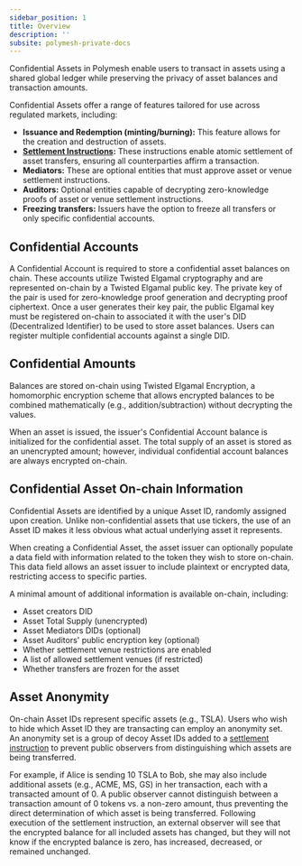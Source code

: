 ```yaml
---
sidebar_position: 1
title: Overview
description: ''
subsite: polymesh-private-docs
---
```


Confidential Assets in Polymesh enable users to transact in assets using a shared global ledger while preserving the privacy of asset balances and transaction amounts.

Confidential Assets offer a range of features tailored for use across regulated markets, including:

- **Issuance and Redemption (minting/burning):** This feature allows for the creation and destruction of assets.
- **[Settlement Instructions](./settlement.md):** These instructions enable atomic settlement of asset transfers, ensuring all counterparties affirm a transaction.
- **Mediators:** These are optional entities that must approve asset or venue settlement instructions.
- **Auditors:** Optional entities capable of decrypting zero-knowledge proofs of asset or venue settlement instructions.
- **Freezing transfers:** Issuers have the option to freeze all transfers or only specific confidential accounts.

## Confidential Accounts

A Confidential Account is required to store a confidential asset balances on chain. These accounts utilize Twisted Elgamal cryptography and are represented on-chain by a Twisted Elgamal public key. The private key of the pair is used for zero-knowledge proof generation and decrypting proof ciphertext. Once a user generates their key pair, the public Elgamal key must be registered on-chain to associated it with the user's DID (Decentralized Identifier) to be used to store asset balances. Users can register multiple confidential accounts against a single DID.

## Confidential Amounts

Balances are stored on-chain using Twisted Elgamal Encryption, a homomorphic encryption scheme that allows encrypted balances to be combined mathematically (e.g., addition/subtraction) without decrypting the values.

When an asset is issued, the issuer's Confidential Account balance is initialized for the confidential asset. The total supply of an asset is stored as an unencrypted amount; however, individual confidential account balances are always encrypted on-chain.

## Confidential Asset On-chain Information

Confidential Assets are identified by a unique Asset ID, randomly assigned upon creation. Unlike non-confidential assets that use tickers, the use of an Asset ID makes it less obvious what actual underlying asset it represents.

When creating a Confidential Asset, the asset issuer can optionally populate a data field with information related to the token they wish to store on-chain. This data field allows an asset issuer to include plaintext or encrypted data, restricting access to specific parties.

A minimal amount of additional information is available on-chain, including:

- Asset creators DID
- Asset Total Supply (unencrypted)
- Asset Mediators DIDs (optional)
- Asset Auditors' public encryption key (optional)
- Whether settlement venue restrictions are enabled
- A list of allowed settlement venues (if restricted)
- Whether transfers are frozen for the asset

## Asset Anonymity

On-chain Asset IDs represent specific assets (e.g., TSLA). Users who wish to hide which Asset ID they are transacting can employ an anonymity set. An anonymity set is a group of decoy Asset IDs added to a [settlement instruction](./settlement.md) to prevent public observers from distinguishing which assets are being transferred.

For example, if Alice is sending 10 TSLA to Bob, she may also include additional assets (e.g., ACME, MS, GS) in her transaction, each with a transacted amount of 0. A public observer cannot distinguish between a transaction amount of 0 tokens vs. a non-zero amount, thus preventing the direct determination of which asset is being transferred. Following execution of the settlement instruction, an external observer will see that the encrypted balance for all included assets has changed, but they will not know if the encrypted balance is zero, has increased, decreased, or remained unchanged.
